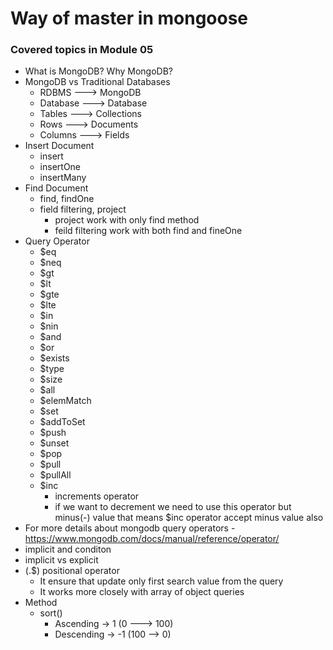 # Way of master in mongoose

### Covered topics in Module 05
- What is MongoDB? Why MongoDB?
- MongoDB vs Traditional Databases
    - RDBMS ---> MongoDB
    - Database ---> Database
    - Tables ---> Collections
    - Rows ---> Documents
    - Columns ---> Fields
- Insert Document
    - insert
    - insertOne
    - insertMany
- Find Document
    - find, findOne
    - field filtering, project 
        - project work with only find method
        - feild filtering work with both find and fineOne
- Query Operator
    - $eq
    - $neq
    - $gt
    - $lt
    - $gte
    - $lte
    - $in
    - $nin
    - $and
    - $or
    - $exists
    - $type
    - $size
    - $all
    - $elemMatch
    - $set
    - $addToSet
    - $push
    - $unset
    - $pop
    - $pull
    - $pullAll
    - $inc 
        - increments operator
        - if we want to decrement we need to use this operator but minus(-) value that means $inc operator accept minus value also
- For more details about mongodb query operators - https://www.mongodb.com/docs/manual/reference/operator/
- implicit and conditon
- implicit vs explicit
- (.$) positional operator
    - It ensure that update only first search value from the query
    - It works more closely with array of object queries
- Method
    - sort()
        - Ascending -> 1 (0 ---> 100)
        - Descending -> -1 (100 --> 0)